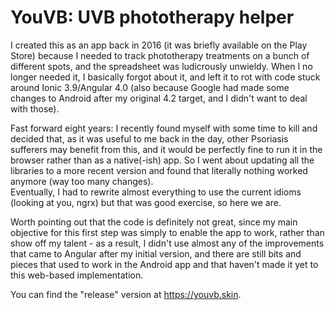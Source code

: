 # YouVB: UVB phototherapy helper

I created this as an app back in 2016 (it was briefly available on the Play Store) because I needed to track phototherapy treatments on a bunch of different spots, and the spreadsheet was ludicrously unwieldy.
When I no longer needed it, I basically forgot about it, and left it to rot with code stuck around Ionic 3.9/Angular 4.0 (also because Google had made some changes to Android after my original 4.2 target, and I didn't want to deal with those).

Fast forward eight years: I recently found myself with some time to kill and decided that, as it was useful to me back in the day, other Psoriasis sufferers may benefit from this, and it would be perfectly fine to run it in the browser rather than as a native(-ish) app. So I went about updating all the libraries to a more recent version and found that literally nothing worked anymore (way too many changes).  
Eventually, I had to rewrite almost everything to use the current idioms (looking at you, ngrx) but that was good exercise, so here we are.

Worth pointing out that the code is definitely not great, since my main objective for this first step was simply to enable the app to work, rather than show off my talent - as a result, I didn't use almost any of the improvements that came to Angular after my initial version, and there are still bits and pieces that used to work in the Android app and that haven't made it yet to this web-based implementation.

You can find the "release" version at https://youvb.skin.
